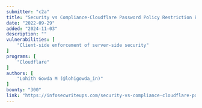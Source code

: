 ```yaml
---
submitter: "c2a"
title: "Security vs Compliance-Cloudflare Password Policy Restriction Bypass"
date: "2022-09-29"
added: "2024-11-03"
description: ""
vulnerabilities: [
    "Client-side enforcement of server-side security"
]
programs: [
    "Cloudflare"
]
authors: [
    "Lohith Gowda M (@lohigowda_in)"
]
bounty: "300"
link: "https://infosecwriteups.com/security-vs-compliance-cloudflare-password-policy-restriction-bypass-da07ca7df4f2"
---
```




